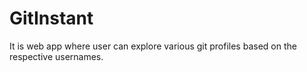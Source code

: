 # GitInstant
It is web app where user can explore various git profiles based on the respective usernames.

